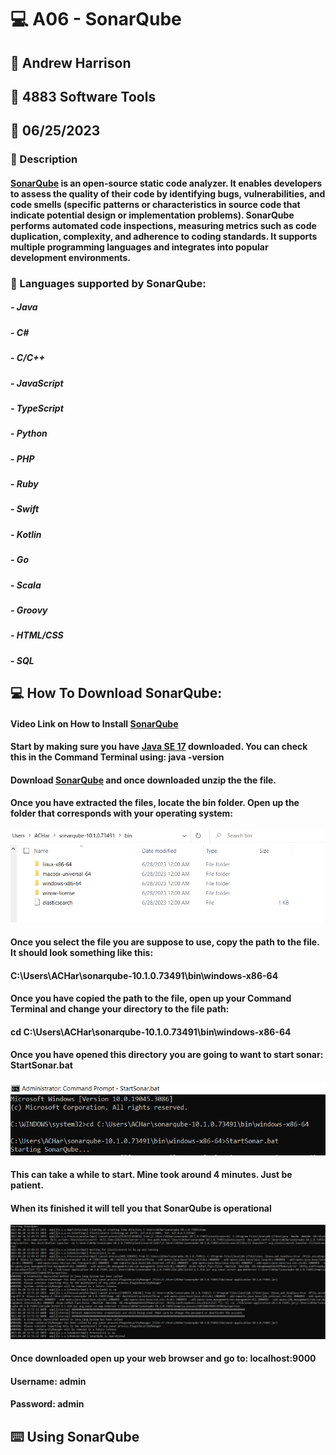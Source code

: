 # :computer: A06 - SonarQube
## :name_badge: Andrew Harrison
## :school: 4883 Software Tools
## :date: 06/25/2023

### :memo: Description
#### [SonarQube](https://www.sonarsource.com/open-source-editions/sonarqube-community-edition/) is an open-source static code analyzer. It enables developers to assess the quality of their code by identifying bugs, vulnerabilities, and code smells (specific patterns or characteristics in source code that indicate potential design or implementation problems). SonarQube performs automated code inspections, measuring metrics such as code duplication, complexity, and adherence to coding standards. It supports multiple programming languages and integrates into popular development environments. 

### :page_with_curl: Languages supported by SonarQube:
##### - Java
##### - C#
##### - C/C++
##### - JavaScript
##### - TypeScript
##### - Python
##### - PHP
##### - Ruby
##### - Swift
##### - Kotlin
##### - Go
##### - Scala
##### - Groovy
##### - HTML/CSS
##### - SQL

## :computer: How To Download SonarQube:
#### Video Link on How to Install [SonarQube](https://www.youtube.com/watch?v=arbDl7YOIyM)
#### Start by making sure you have [Java SE 17](https://www.oracle.com/java/technologies/javase/jdk17-archive-downloads.html) downloaded. You can check this in the Command Terminal using: java -version
#### Download [SonarQube](https://www.sonarsource.com/products/sonarqube/downloads/success-download-community-edition/) and once downloaded unzip the the file.
#### Once you have extracted the files, locate the bin folder. Open up the folder that corresponds with your operating system:
<img src = "https://github.com/ACHarrison32/4883-SoftwareTools-Harrison/blob/main/Assignments/A6/SonarQube%201.PNG" width="500">

#### Once you select the file you are suppose to use, copy the path to the file. It should look something like this:
#### C:\Users\ACHar\sonarqube-10.1.0.73491\bin\windows-x86-64
#### Once you have copied the path to the file, open up your Command Terminal and change your directory to the file path:
#### cd C:\Users\ACHar\sonarqube-10.1.0.73491\bin\windows-x86-64
#### Once you have opened this directory you are going to want to start sonar: StartSonar.bat
<img src = "https://github.com/ACHarrison32/4883-SoftwareTools-Harrison/blob/main/Assignments/A6/SonarQube%202.PNG" width = "750" >

#### This can take a while to start. Mine took around 4 minutes. Just be patient.
#### When its finished it will tell you that SonarQube is operational
<img src = "https://github.com/ACHarrison32/4883-SoftwareTools-Harrison/blob/main/Assignments/A6/SonarQube%203.PNG"  >

#### Once downloaded open up your web browser and go to: localhost:9000
#### Username: admin
#### Password: admin

## :keyboard: Using SonarQube
